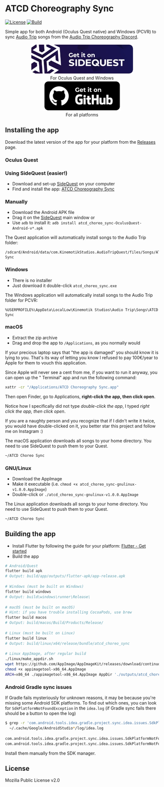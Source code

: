 # ATCD Choreography Sync

[![License](https://img.shields.io/badge/license-MPL--2.0-green)](https://github.com/Depau/ATCD-Choreography-Sync/blob/main/LICENSE) [![Build](https://github.com/Depau/atcd_choreo_sync/actions/workflows/build.yml/badge.svg)](https://github.com/Depau/atcd_choreo_sync/actions/workflows/build.yml)

Simple app for both Android (Oculus Quest native) and Windows (PCVR) to
sync [Audio Trip](http://audiotripvr.com/) songs from
the [Audio Trip Choreography Discord](https://atcd.club).

<div style="text-align: center;">
  <div style="display: inline-block;">
    <a href="https://sidequestvr.com/app/7955"><img alt="Get it on SideQuest" src=".misc/get_it_on_sidequest.webp"></a><br/>
    For Oculus Quest and Windows
  </div>
  <div style="display: inline-block;">
    <a href="releases/"><img alt="Get it on GitHub" src=".misc/get_it_on_github.webp"></a><br/>
    For all platforms
  </div>
</div>

## Installing the app

Download the latest version of the app for your platform from
the [Releases](https://github.com/Depau/atcd_choreo_sync/releases) page.

### Oculus Quest

### Using SideQuest (easier!)

- Download and set-up [SideQuest](https://sidequestvr.com/setup-howto) on your computer
- Find and install the app: [ATCD Choreography Sync](https://sidequestvr.com/app/7955)

### Manually
- Download the Android APK file
- Drag it on the [SideQuest](https://sidequestvr.com/setup-howto) main window
  or
- Use `adb` to install it: `adb install atcd_choreo_sync-OculusQuest-Android-v*.apk`

The Quest application will automatically install songs to the Audio Trip folder:

```
/sdcard/Android/data/com.KinemotikStudios.AudioTripQuest/files/Songs/ATCD Sync
```

### Windows

- There is no installer
- Just download it double-click `atcd_choreo_sync.exe`

The Windows application will automatically install songs to the Audio Trip folder for PCVR:

```
%USERPROFILE%\AppData\LocalLow\Kinemotik Studios\Audio Trip\Songs\ATCD Sync
```

### macOS

- Extract the zip archive
- Drag and drop the app to `/Applications`, as you normally would

If your precious laptop says that "the app is damaged" you should know it is lying to you. That's
its way of letting you know I refused to pay 100€/year to Apple for them to vouch this application.

Since Apple will never see a cent from me, if you want to run it anyway, you can open up the "
Terminal" app and run the following command:

```bash
xattr -cr "/Applications/ATCD Choreography Sync.app"
```

Then open Finder, go to Applications, **right-click the app, then click open**.

Notice how I specifically did not type *double-click the app*, I typed *right click the app, then
click open*.

If you are a naughty person and you recognize that if I didn't write it twice, you would have
double-clicked on it, you better star this project and follow me on Instagram :)

The macOS application downloads all songs to your home directory. You need to use SideQuest to push
them to your Quest.

```bash
~/ATCD Choreo Sync
```

### GNU/Linux

- Download the AppImage
- Make it executable (i.e. `chmod +x atcd_choreo_sync-gnulinux-v1.0.0.AppImage`)
- Double-click or `./atcd_choreo_sync-gnulinux-v1.0.0.AppImage`

The Linux application downloads all songs to your home directory. You need to use SideQuest to push
them to your Quest.

```bash
~/ATCD Choreo Sync
```

###

## Building the app

- Install Flutter by following the guide for your
  platform: [Flutter - Get started](https://docs.flutter.dev/get-started/install)
- Build the app

```bash
# Android/Quest
flutter build apk
# Output: build/app/outputs/flutter-apk/app-release.apk

# Windows (must be built on Windows)
flutter build windows
# Output: build\windows\runner\Release\

# macOS (must be built on macOS)
# Hint: if you have trouble installing CocoaPods, use brew
flutter build macos
# Output: build/macos/Build/Products/Release/

# Linux (must be built on Linux)
flutter build linux
# Output: build/linux/x64/release/bundle/atcd_choreo_sync

# Linux AppImage, after regular build
./linux/make_appdir.sh
wget https://github.com/AppImage/AppImageKit/releases/download/continuous/appimagetool-x86_64.AppImage
chmod +x appimagetool-x86_64.AppImage
ARCH=x86_64 ./appimagetool-x86_64.AppImage AppDir './outputs/atcd_choreo_sync.AppImage'
```

### Android Gradle sync issues

If Gradle fails mysteriously for unknown reasons, it may be because you're missing some Android SDK
platforms. To find out which ones, you can look for `SdkPlatformNotFoundException` in
the `idea.log` (if Gradle sync fails there should be a button to open the log)

```bash
$ grep -r 'com.android.tools.idea.gradle.project.sync.idea.issues.SdkPlatformNotFoundException' \
  ~/.cache/Google/AndroidStudio*/log/idea.log

com.android.tools.idea.gradle.project.sync.idea.issues.SdkPlatformNotFoundException: Module: 'sqlite3_flutter_libs' platform 'android-28' not found.
com.android.tools.idea.gradle.project.sync.idea.issues.SdkPlatformNotFoundException: Module: 'device_apps' platform 'android-30' not found.
```

Install them manually from the SDK manager.

## License

Mozilla Public License v2.0
